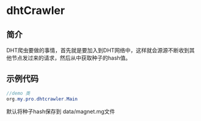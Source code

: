 # dhtCrawler

## 简介
DHT爬虫要做的事情，首先就是要加入到DHT网络中，这样就会源源不断收到其他节点发过来的请求，然后从中获取种子的hash值。

## 示例代码

```java
//demo 类
org.my.pro.dhtcrawler.Main
```

默认将种子hash保存到 data/magnet.mg文件
